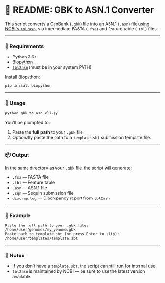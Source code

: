 
# 📄 README: GBK to ASN.1 Converter

This script converts a GenBank (`.gbk`) file into an ASN.1 (`.asn`) file using [NCBI's `tbl2asn`](https://www.ncbi.nlm.nih.gov/genbank/tbl2asn2/), via intermediate FASTA (`.fsa`) and feature table (`.tbl`) files.

---

### 🧰 Requirements

- Python 3.6+
- [Biopython](https://biopython.org/)
- [`tbl2asn`](https://www.ncbi.nlm.nih.gov/genbank/tbl2asn2/) (must be in your system PATH)

Install Biopython:
```bash
pip install biopython
```

---

### 🚀 Usage

```bash
python gbk_to_asn_cli.py
```

You’ll be prompted to:

1. Paste the **full path** to your `.gbk` file.
2. Optionally paste the path to a `template.sbt` submission template file.

---

### 📦 Output

In the same directory as your `.gbk` file, the script will generate:

- `.fsa` — FASTA file
- `.tbl` — Feature table
- `.asn` — ASN.1 file
- `.sqn` — Sequin submission file
- `discrep.log` — Discrepancy report from `tbl2asn`

---

### 📝 Example

```text
Paste the full path to your .gbk file: /home/user/genomes/my_genome.gbk
Paste path to template.sbt (or press Enter to skip): /home/user/templates/template.sbt
```

---

### 📌 Notes

- If you don’t have a `template.sbt`, the script can still run for internal use.
- `tbl2asn` is maintained by NCBI — be sure to use the latest version available.
